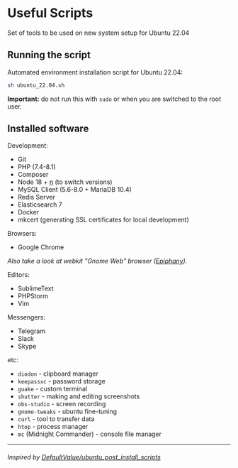 # Useful Scripts

Set of tools to be used on new system setup for Ubuntu 22.04

## Running the script

Automated environment installation script for Ubuntu 22.04:

```bash
sh ubuntu_22.04.sh
```

**Important:** do not run this with `sudo` or when you are switched to the root user.

## Installed software

Development:
- Git
- PHP (7.4-8.1)
- Composer
- Node 18 + [n](https://www.npmjs.com/package/n) (to switch versions)
- MySQL Client (5.6-8.0 + MariaDB 10.4)
- Redis Server
- Elasticsearch 7
- Docker
- mkcert (generating SSL certificates for local development)

Browsers:
- Google Chrome

*Also take a look at webkit "Gnome Web" browser ([Epiphany](https://flathub.org/apps/details/org.gnome.Epiphany)).*

Editors:
- SublimeText
- PHPStorm
- Vim

Messengers:
- Telegram
- Slack
- Skype

etc:
- `diodon` - clipboard manager
- `keepassxc` - password storage
- `guake` - custom terminal
- `shutter` - making and editing screenshots
- `obs-studio` - screen recording
- `gnome-tweaks` - ubuntu fine-tuning
- `curl` - tool to transfer data
- `htop` - process manager
- `mc` (Midnight Commander) - console file manager

---

###### Inspired by [DefaultValue/ubuntu_post_install_scripts](https://github.com/DefaultValue/ubuntu_post_install_scripts)
